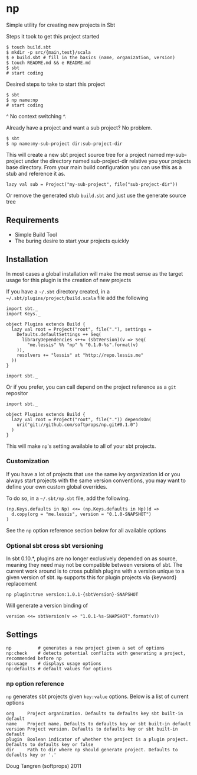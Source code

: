 # np

Simple utility for creating new projects in Sbt

Steps it took to get this project started

    $ touch build.sbt
    $ mkdir -p src/{main,test}/scala
    $ e build.sbt # fill in the basics (name, organization, version)
    $ touch README.md && e README.md
    $ sbt
    # start coding

Desired steps to take to start this project

    $ sbt
    $ np name:np
    # start coding

^ No context switching ^.

Already have a project and want a sub project? No problem.

    $ sbt
    $ np name:my-sub-project dir:sub-project-dir

This will create a new sbt project source tree for a project named my-sub-project under
the directory named sub-project-dir relative you your projects base directory. From your main build configuration you can use this as a stub and reference it as.

    lazy val sub = Project("my-sub-project", file("sub-project-dir"))

Or remove the generated stub `build.sbt` and just use the generate source tree

## Requirements

- Simple Build Tool
- The buring desire to start your projects quickly

## Installation

In most cases a global installation will make the most sense as the target usage for this plugin is the creation of new projects

If you have a `~/.sbt` directory created, in a `~/.sbt/plugins/project/build.scala` file add the following

    import sbt._
    import Keys._

    object Plugins extends Build {
      lazy val root = Project("root", file("."), settings =
        Defaults.defaultSettings ++ Seq(
          libraryDependencies <++= (sbtVersion)(v => Seq(
            "me.lessis" %% "np" % "0.1.0-%s".format(v)
        )),
        resolvers += "lessis" at "http://repo.lessis.me"
      ))
    }

    import sbt._

Or if you prefer, you can call depend on the project reference as a `git` repositor

    import sbt._

    object Plugins extends Build {
      lazy val root = Project("root", file(".")) dependsOn(
        uri("git://github.com/softprops/np.git#0.1.0")
      )
    }

This will make `np`'s setting available to all of your sbt projects.

### Customization

If you have a lot of projects that use the same ivy organization id or you always start projects with the same version conventions, you may want to define your own custom global overrides.

To do so, in a `~/.sbt/np.sbt` file, add the following.

    (np.Keys.defaults in Np) <<= (np.Keys.defaults in Np)(d =>
      d.copy(org = "me.lessis", version = "0.1.0-SNAPSHOT")
    )

See the `np` option reference section below for all available options

### Optional sbt cross sbt versioning

In sbt 0.10.*, plugins are no longer exclusively depended on as source, meaning they need may not be compatible between versions of sbt. The current work around is to cross publish plugins with a version unique to a given version of sbt. `Np` supports this for plugin projects via {keyword} replacement

    np plugin:true version:1.0.1-{sbtVersion}-SNAPSHOT

Will generate a version binding of

    version <<= sbtVersion(v => "1.0.1-%s-SNAPSHOT".format(v))

## Settings

    np          # generates a new project given a set of options
    np:check    # detects potential conflicts with generating a project, recommended before np
    np:usage    # displays usage options
    np:defaults # default values for options

### np option reference

`np` generates sbt projects given `key:value` options. Below is a list of current options

    org     Project organization. Defaults to defaults key sbt built-in default
    name    Project name. Defaults to defaults key or sbt built-in default
    version Project version. Defaults to defaults key or sbt built-in default
    plugin  Boolean indicator of whether the project is a plugin project. Defaults to defaults key or false
    dir     Path to dir where np should generate project. Defaults to defaults key or '.'

Doug Tangren (softprops) 2011
